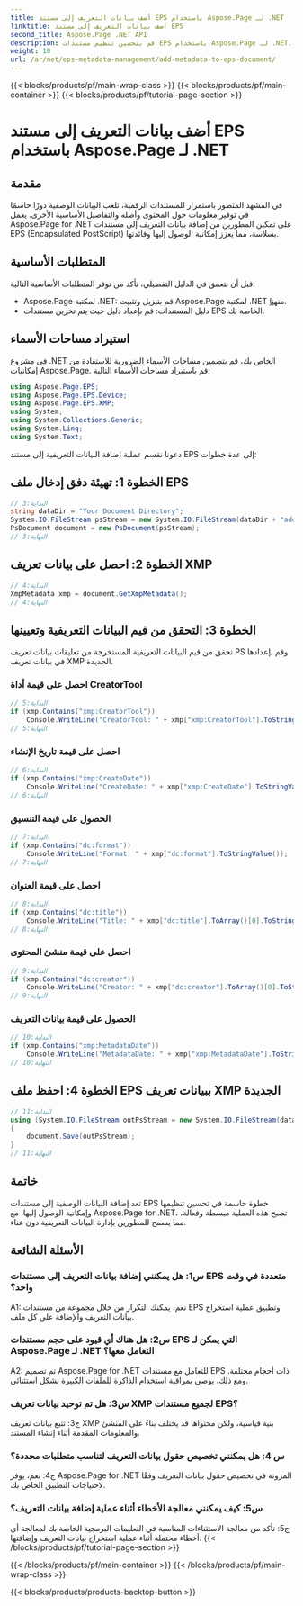 ```yaml
---
title: أضف بيانات التعريف إلى مستند EPS باستخدام Aspose.Page لـ .NET
linktitle: أضف بيانات التعريف إلى مستند EPS
second_title: Aspose.Page .NET API
description: قم بتحسين تنظيم مستندات EPS باستخدام Aspose.Page لـ .NET. قم بإضافة بيانات التعريف بسهولة لتحسين إمكانية الوصول واسترجاع المعلومات.
weight: 10
url: /ar/net/eps-metadata-management/add-metadata-to-eps-document/
---
```


{{< blocks/products/pf/main-wrap-class >}}
{{< blocks/products/pf/main-container >}}
{{< blocks/products/pf/tutorial-page-section >}}

# أضف بيانات التعريف إلى مستند EPS باستخدام Aspose.Page لـ .NET

## مقدمة

في المشهد المتطور باستمرار للمستندات الرقمية، تلعب البيانات الوصفية دورًا حاسمًا في توفير معلومات حول المحتوى وأصله والتفاصيل الأساسية الأخرى. يعمل Aspose.Page for .NET على تمكين المطورين من إضافة بيانات التعريف إلى مستندات EPS (Encapsulated PostScript) بسلاسة، مما يعزز إمكانية الوصول إليها وفائدتها.

## المتطلبات الأساسية

قبل أن نتعمق في الدليل التفصيلي، تأكد من توفر المتطلبات الأساسية التالية:

-  Aspose.Page لمكتبة .NET: قم بتنزيل وتثبيت Aspose.Page لمكتبة .NET من[هنا](https://releases.aspose.com/page/net/).
- دليل المستندات: قم بإعداد دليل حيث يتم تخزين مستندات EPS الخاصة بك.

## استيراد مساحات الأسماء

في مشروع .NET الخاص بك، قم بتضمين مساحات الأسماء الضرورية للاستفادة من إمكانيات Aspose.Page. قم باستيراد مساحات الأسماء التالية:

```csharp
using Aspose.Page.EPS;
using Aspose.Page.EPS.Device;
using Aspose.Page.EPS.XMP;
using System;
using System.Collections.Generic;
using System.Linq;
using System.Text;
```

دعونا نقسم عملية إضافة البيانات التعريفية إلى مستند EPS إلى عدة خطوات:

## الخطوة 1: تهيئة دفق إدخال ملف EPS

```csharp
// البداية:3
string dataDir = "Your Document Directory";
System.IO.FileStream psStream = new System.IO.FileStream(dataDir + "add_input.eps", System.IO.FileMode.Open, System.IO.FileAccess.Read);
PsDocument document = new PsDocument(psStream);
// النهاية:3
```

## الخطوة 2: احصل على بيانات تعريف XMP

```csharp
// البداية:4
XmpMetadata xmp = document.GetXmpMetadata();
// النهاية:4
```

## الخطوة 3: التحقق من قيم البيانات التعريفية وتعيينها

تحقق من قيم البيانات التعريفية المستخرجة من تعليقات بيانات تعريف PS وقم بإعدادها في بيانات تعريف XMP الجديدة.

### احصل على قيمة أداة CreatorTool

```csharp
// البداية:5
if (xmp.Contains("xmp:CreatorTool"))
    Console.WriteLine("CreatorTool: " + xmp["xmp:CreatorTool"].ToStringValue());
// النهاية:5
```

### احصل على قيمة تاريخ الإنشاء

```csharp
// البداية:6
if (xmp.Contains("xmp:CreateDate"))
    Console.WriteLine("CreateDate: " + xmp["xmp:CreateDate"].ToStringValue());
// النهاية:6
```

### الحصول على قيمة التنسيق

```csharp
// البداية:7
if (xmp.Contains("dc:format"))
    Console.WriteLine("Format: " + xmp["dc:format"].ToStringValue());
// النهاية:7
```

### احصل على قيمة العنوان

```csharp
// البداية:8
if (xmp.Contains("dc:title"))
    Console.WriteLine("Title: " + xmp["dc:title"].ToArray()[0].ToStringValue());
// النهاية:8
```

### احصل على قيمة منشئ المحتوى

```csharp
// البداية:9
if (xmp.Contains("dc:creator"))
    Console.WriteLine("Creator: " + xmp["dc:creator"].ToArray()[0].ToStringValue());
// النهاية:9
```

### الحصول على قيمة بيانات التعريف

```csharp
// البداية:10
if (xmp.Contains("xmp:MetadataDate"))
    Console.WriteLine("MetadataDate: " + xmp["xmp:MetadataDate"].ToStringValue());
// النهاية:10
```

## الخطوة 4: احفظ ملف EPS ببيانات تعريف XMP الجديدة

```csharp
// البداية:11
using (System.IO.FileStream outPsStream = new System.IO.FileStream(dataDir + "add_output.eps", System.IO.FileMode.Create, System.IO.FileAccess.Write))
{
    document.Save(outPsStream);
}
// النهاية:11
```

## خاتمة

تعد إضافة البيانات الوصفية إلى مستندات EPS خطوة حاسمة في تحسين تنظيمها وإمكانية الوصول إليها. مع Aspose.Page for .NET، تصبح هذه العملية مبسطة وفعالة، مما يسمح للمطورين بإدارة البيانات التعريفية دون عناء.

## الأسئلة الشائعة

### س1: هل يمكنني إضافة بيانات التعريف إلى مستندات EPS متعددة في وقت واحد؟

A1: نعم، يمكنك التكرار من خلال مجموعة من مستندات EPS وتطبيق عملية استخراج بيانات التعريف والإضافة على كل ملف.

### س2: هل هناك أي قيود على حجم مستندات EPS التي يمكن لـ Aspose.Page لـ .NET التعامل معها؟

A2: تم تصميم Aspose.Page for .NET للتعامل مع مستندات EPS ذات أحجام مختلفة. ومع ذلك، يوصى بمراقبة استخدام الذاكرة للملفات الكبيرة بشكل استثنائي.

### س3: هل تم توحيد بيانات تعريف XMP لجميع مستندات EPS؟

ج3: تتبع بيانات تعريف XMP بنية قياسية، ولكن محتواها قد يختلف بناءً على المنشئ والمعلومات المقدمة أثناء إنشاء المستند.

### س 4: هل يمكنني تخصيص حقول بيانات التعريف لتناسب متطلبات محددة؟

ج4: نعم، يوفر Aspose.Page for .NET المرونة في تخصيص حقول بيانات التعريف وفقًا لاحتياجات التطبيق الخاص بك.

### س5: كيف يمكنني معالجة الأخطاء أثناء عملية إضافة بيانات التعريف؟

ج5: تأكد من معالجة الاستثناءات المناسبة في التعليمات البرمجية الخاصة بك لمعالجة أي أخطاء محتملة أثناء عملية استخراج بيانات التعريف وإضافتها.
{{< /blocks/products/pf/tutorial-page-section >}}

{{< /blocks/products/pf/main-container >}}
{{< /blocks/products/pf/main-wrap-class >}}

{{< blocks/products/products-backtop-button >}}
